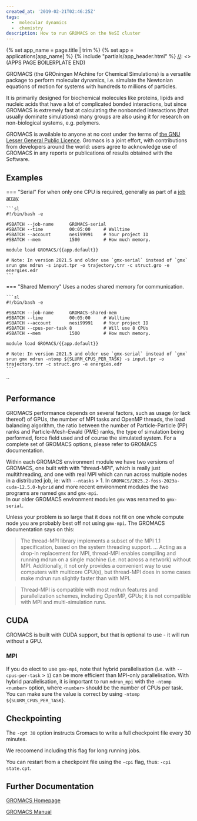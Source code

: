 ```yaml
---
created_at: '2019-02-21T02:46:25Z'
tags: 
  -  molecular dynamics
  -  chemistry
description: How to run GROMACS on the NeSI cluster
---
```



[//]: <> (APPS PAGE BOILERPLATE START)
{% set app_name = page.title | trim %}
{% set app = applications[app_name] %}
{% include "partials/app_header.html" %}
[//]: <> (APPS PAGE BOILERPLATE END)

GROMACS (the GROningen MAchine for Chemical Simulations) is a versatile
package to perform molecular dynamics, i.e. simulate the Newtonian
equations of motion for systems with hundreds to millions of particles.

It is primarily designed for biochemical molecules like proteins, lipids
and nucleic acids that have a lot of complicated bonded interactions,
but since GROMACS is extremely fast at calculating the nonbonded
interactions (that usually dominate simulations) many groups are also
using it for research on non-biological systems, e.g. polymers.

GROMACS is available to anyone at no cost under the terms of 
[the GNU Lesser General Public Licence](http://www.gnu.org/licenses/lgpl-2.1.html). 
Gromacs is a joint effort, with contributions from developers around the world: users agree
to acknowledge use of GROMACS in any reports or publications of results
obtained with the Software.


## Examples

=== "Serial"
    For when only one CPU is required, generally as part of
    a [job array](../../Getting_Started/Next_Steps/Parallel_Execution.md#job-arrays)

    ```sl
    #!/bin/bash -e

    #SBATCH --job-name      GROMACS-serial
    #SBATCH --time          00:05:00     # Walltime
    #SBATCH --account       nesi99991    # Your project ID
    #SBATCH --mem           1500         # How much memory.
    
    module load GROMACS/{{app.default}}
    
    # Note: In version 2021.5 and older use `gmx-serial` instead of `gmx` 
    srun gmx mdrun -s input.tpr -o trajectory.trr -c struct.gro -e energies.edr
    ```

=== "Shared Memory"
    Uses a nodes shared memory for communication.
    
    ```sl
    #!/bin/bash -e

    #SBATCH --job-name      GROMACS-shared-mem
    #SBATCH --time          00:05:00     # Walltime
    #SBATCH --account       nesi99991    # Your project ID
    #SBATCH --cpus-per-task 8            # Will use 8 CPUs
    #SBATCH --mem           1500         # How much memory.
    
    module load GROMACS/{{app.default}}
    
    # Note: In version 2021.5 and older use `gmx-serial` instead of `gmx` 
    srun gmx mdrun -ntomp ${SLURM_CPUS_PER_TASK} -s input.tpr -o trajectory.trr -c struct.gro -e energies.edr
    ```

<!--
COMMENTING OUT BECAUSE UNTESTED
=== "GPU"
    For more information on using GPUs see [GPU use on NeSI](../Batch_Jobs/GPU_use_on_NeSI.md)
    ```sl
    #!/bin/bash -e

    #SBATCH --job-name      GROMACS-multi-node
    #SBATCH --time          00:05:00     # Walltime
    #SBATCH --account       nesi99991    # Your project ID
    #SBATCH --gpus-per-node 1
    #SBATCH --cpus-per-task 8            # Should CPUs be given in gpu job? IDK
    #SBATCH --mem           1500         # How much memory.
    
    module load GROMACS/{{app.default}}
    # Note: In version 2021.5 and older use `gmx-serial` instead of `gmx` 
    srun gmx mdrun -ntomp ${SLURM_CPUS_PER_TASK} -s input.tpr -o trajectory.trr -c struct.gro -e energies.edr
    ```
    `

=== "Multi Node"
    Should only be used in the case you need more CPUs than available on a single node.
    
    ```sl
    #!/bin/bash -e

    #SBATCH --job-name      GROMACS-multi-node
    #SBATCH --time          00:05:00     # Walltime
    #SBATCH --account       nesi99991    # Your project ID
    #SBATCH --nodes 2            # Will use 8 CPUs
    #SBATCH --mem           1500         # How much memory.
    
    module load GROMACS/{{app.default}}
    
    srun gmx-mpi mdrun-mpi -ntomp ${SLURM_CPUS_PER_TASK} -nomp ${SLURM_NNODES) -s input.tpr -o trajectory.trr -c struct.gro -e energies.edr
-->    ``


    
## Performance

GROMACS performance depends on several factors, such as usage (or lack
thereof) of GPUs, the number of MPI tasks and OpenMP threads, the load
balancing algorithm, the ratio between the number of Particle-Particle
(PP) ranks and Particle-Mesh-Ewald (PME) ranks, the type of simulation
being performed, force field used and of course the simulated system.
For a complete set of GROMACS options, please refer to GROMACS
documentation.

Within each GROMACS environment module we have two versions of GROMACS, 
one built with with "thread-MPI", which is really just 
multithreading, and one with real MPI which can run across multiple nodes in
a distributed job, ie: with `--ntasks` > 1. 
In `GROMACS/2025.2-foss-2023a-cuda-12.5.0-hybrid` and more
recent environment modules the two programs are named `gmx` and `gmx-mpi`.  
In our older GROMACS environment modules `gmx` was renamed to `gmx-serial`. 

Unless your problem is so large 
that it does not fit on one whole compute node you are probably best 
off not using `gmx-mpi`. The GROMACS documentation says on this:
    
> The thread-MPI library implements a subset of the MPI 1.1 specification, 
>  based on the system threading support. … Acting as a drop-in replacement 
>   for MPI, thread-MPI enables compiling and running mdrun on a single machine 
>   (i.e. not across a network) without MPI. Additionally, it not only provides 
>   a convenient way to use computers with multicore CPU(s), but thread-MPI 
>   does in some cases make mdrun run slightly faster than with MPI.

>   Thread-MPI is compatible with most mdrun features and parallelization schemes,
>   including OpenMP, GPUs; it is not compatible with MPI and multi-simulation runs.

## CUDA

GROMACS is built with CUDA support, but that is optional to use - it will run without a GPU.

### MPI

If you do elect to use `gmx-mpi`, note that hybrid parallelisation (i.e. with `--cpus-per-task` > `1`) can be
more efficient than MPI-only parallelisation.  With hybrid parallelisation, it is important to run
`mdrun_mpi` with the `-ntomp <number>` option, where `<number>` should
be the number of CPUs per task. You can make sure the value is correct
by using `-ntomp ${SLURM_CPUS_PER_TASK}`. 

## Checkpointing

The `-cpt 30` option instructs Gromacs to
write a full checkpoint file every 30 minutes.

We reccomend including this flag for long running jobs.

You can restart from a
checkpoint file using the `-cpi` flag, thus: `-cpi state.cpt`.

## Further Documentation

[GROMACS Homepage](http://www.gromacs.org/)

[GROMACS Manual](http://www.gromacs.org/Documentation/Manual)

